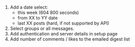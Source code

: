 1. Add a date select:
	- this week (604 800 seconds)
	- from XX to YY date
	- last XX posts (hard, if not supported by API)
1. Select groups or all messages.
1. Add authentication and server details in setup page
1. Add number of comments / likes to the emailed digest list
